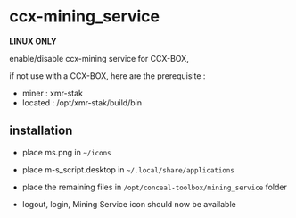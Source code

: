 # ccx-mining_service
**LINUX ONLY**

enable/disable ccx-mining service for CCX-BOX,

if not use with a CCX-BOX, here are the prerequisite :

* miner : xmr-stak
* located : /opt/xmr-stak/build/bin

## installation
* place ms.png in `~/icons`
* place m-s_script.desktop in `~/.local/share/applications`
* place the remaining files in `/opt/conceal-toolbox/mining_service` folder

* logout, login, Mining Service icon should now be available
